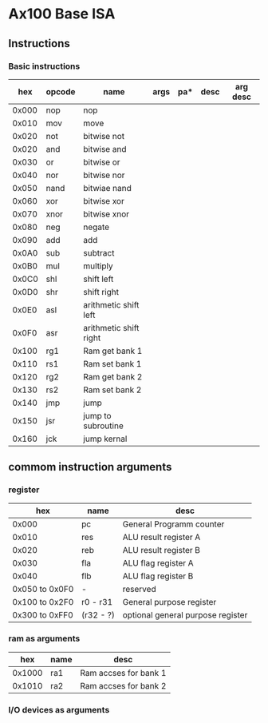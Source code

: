 # Ax100 Base ISA

## Instructions

### Basic instructions
| hex | opcode | name | args | pa* | desc | arg desc |
| --- | ------ | -----| ---- | --- | ---- | -------- |
| 0x000 | nop | nop |  |  |  |  |
| 0x010 | mov | move |  |  |  |  |
| 0x020 | not | bitwise not |  |  |  |  |
| 0x020 | and | bitwise and |  |  |  |  |
| 0x030 | or | bitwise or |  |  |  |  |
| 0x040 | nor | bitwise nor |  |  |  |  |
| 0x050 | nand | bitwiae nand |  |  |  |  |
| 0x060 | xor | bitwise xor |  |  |  |  |
| 0x070 | xnor | bitwise xnor |  |  |  |  |
| 0x080 | neg | negate |  |  |  |  |
| 0x090 | add | add |  |  |  |  |
| 0x0A0 | sub | subtract |  |  |  |  |
| 0x0B0 | mul | multiply |  |  |  |  |
| 0x0C0 | shl | shift left |  |  |  |  |
| 0x0D0 | shr | shift right |  |  |  |  |
| 0x0E0 | asl | arithmetic shift left |  |  |  |  |
| 0x0F0 | asr | arithmetic shift right |  |  |  |  |
| 0x100 | rg1 | Ram get bank 1 |  |  |  |  |
| 0x110 | rs1 | Ram set bank 1 |  |  |  |  |
| 0x120 | rg2 | Ram get bank 2 |  |  |  |  |
| 0x130 | rs2 | Ram set bank 2 |  |  |  |  |
| 0x140 | jmp | jump |  |  |  |  |
| 0x150 | jsr | jump to subroutine |  |  |  |  |
| 0x160 | jck | jump kernal |  |  |  |  |

## commom instruction arguments

### register
| hex | name | desc |
| - | - | - |
| 0x000 | pc | General Programm counter |
| 0x010 | res | ALU result register A |
| 0x020 | reb | ALU result register B |
| 0x030 | fla | ALU flag register A |
| 0x040 | flb | ALU flag register B |
| 0x050 to 0x0F0 | - | reserved |
| 0x100 to 0x2F0 | r0 - r31 | General purpose register |
| 0x300 to 0xFF0 | (r32 - ?) | optional general purpose register |

### ram as arguments
| hex | name | desc|
| - | - | - |
| 0x1000 | ra1 | Ram accses for bank 1 |
| 0x1010 | ra2 | Ram accses for bank 2 |

### I/O devices as arguments
